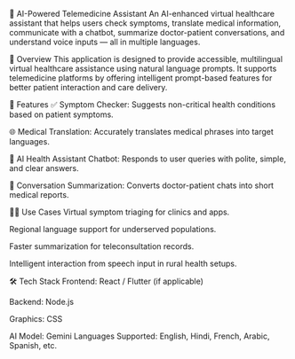 🏥 AI-Powered Telemedicine Assistant
An AI-enhanced virtual healthcare assistant that helps users check symptoms, translate medical information, communicate with a chatbot, summarize doctor-patient conversations, and understand voice inputs — all in multiple languages.

📌 Overview
This application is designed to provide accessible, multilingual virtual healthcare assistance using natural language prompts. It supports telemedicine platforms by offering intelligent prompt-based features for better patient interaction and care delivery.

🚀 Features
✅ Symptom Checker: Suggests non-critical health conditions based on patient symptoms.

🌐 Medical Translation: Accurately translates medical phrases into target languages.

💬 AI Health Assistant Chatbot: Responds to user queries with polite, simple, and clear answers.

📝 Conversation Summarization: Converts doctor-patient chats into short medical reports.

🧑‍⚕️ Use Cases
Virtual symptom triaging for clinics and apps.

Regional language support for underserved populations.

Faster summarization for teleconsultation records.

Intelligent interaction from speech input in rural health setups.

🛠️ Tech Stack 
Frontend: React / Flutter (if applicable)

Backend: Node.js 

Graphics: CSS

AI Model: Gemini 
Languages Supported: English, Hindi, French, Arabic, Spanish, etc.

